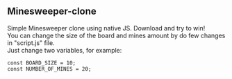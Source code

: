 ## Minesweeper-clone
Simple Minesweeper clone using native JS. Download and try to win!\
You can change the size of the board and mines amount by do few changes in "script.js" file.\
Just change two variables, for example:
```
const BOARD_SIZE = 10;
const NUMBER_OF_MINES = 20;
```

